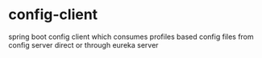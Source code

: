 # config-client
spring boot config client which consumes profiles based config files from config server direct or through eureka server

